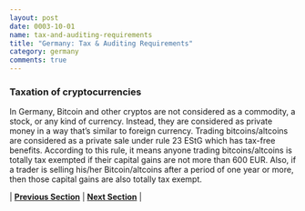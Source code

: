 ```yaml
---
layout: post
date: 0003-10-01
name: tax-and-auditing-requirements
title: "Germany: Tax & Auditing Requirements"
category: germany
comments: true
---
```


### Taxation of cryptocurrencies
In Germany, Bitcoin and other cryptos are not considered as a commodity, a stock, or any kind of currency. Instead, they are considered as private money in a way that’s similar to foreign currency.
Trading bitcoins/altcoins are considered as a private sale under rule 23 EStG which has tax-free benefits. According to this rule, it means anyone trading bitcoins/altcoins is totally tax exempted if their capital gains are not more than 600 EUR. Also, if a trader is selling his/her Bitcoin/altcoins after a period of one year or more, then those capital gains are also totally tax exempt.

| **[Previous Section]( https://neo-project.github.io/global-blockchain-compliance-hub//germany/germany-team-member-requirements.html)** | **[Next Section]( https://neo-project.github.io/global-blockchain-compliance-hub//germany/germany-governing-by-law.html)** |

